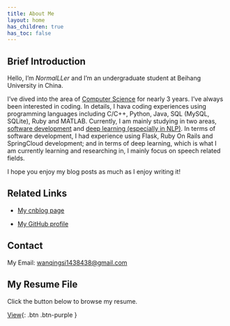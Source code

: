 ```yaml
---
title: About Me
layout: home
has_children: true
has_toc: false
---
```


## Brief Introduction

Hello, I’m *NormalLLer* and I’m an undergraduate student at Beihang University in China.

I’ve dived into the area of <u>Computer Science</u> for nearly 3 years. I’ve always been interested in coding. In details, I hava coding experiences using programming languages including C/C++, Python, Java, SQL (MySQL, SQLite), Ruby and MATLAB. Currently, I am mainly studying in two areas, <u>software development</u> and <u>deep learning (especially in NLP)</u>. In terms of software development, I had experience using Flask, Ruby On Rails and SpringCloud development; and in terms of deep learning, which is what I am currently learning and researching in, I mainly focus on speech related fields.

I hope you enjoy my blog posts as much as I enjoy writing it!

## Related Links

- [My cnblog page](https://www.cnblogs.com/NormalLLer)

- [My GitHub profile](https://github.com/NormalLLer)

## Contact

My Email: wanqingsi1438438@gmail.com

## My Resume File

Click the button below to browse my resume.

[View](./resume.html){: .btn .btn-purple }

